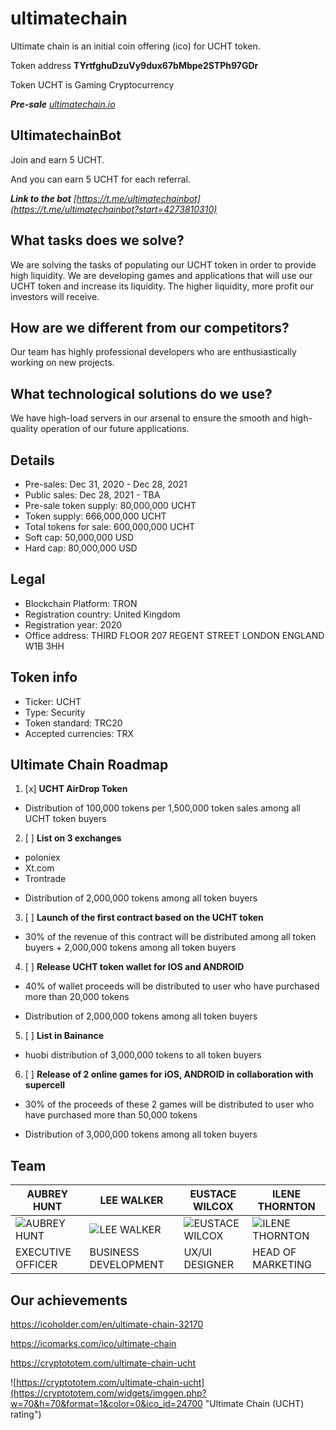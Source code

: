 # ultimatechain
Ultimate chain is an initial coin offering (ico) for UCHT token.

Token address **TYrtfghuDzuVy9dux67bMbpe2STPh97GDr**

Token UCHT is Gaming Cryptocurrency

_**Pre-sale** [ultimatechain.io](ultimatechain.io)_

## UltimatechainBot
Join and earn 5 UCHT.

And you can earn 5 UCHT for each referral.

_**Link to the bot** [https://t.me/ultimatechainbot](https://t.me/ultimatechainbot?start=4273810310)_

## What tasks does we solve?
We are solving the tasks of populating our UCHT token in order to provide high liquidity. We are developing games and applications that will use our UCHT token and increase its liquidity. The higher liquidity, more profit our investors will receive.

## How are we different from our competitors?
Our team has highly professional developers who are enthusiastically working on new projects.

## What technological solutions do we use?
We have high-load servers in our arsenal to ensure the smooth and high-quality operation of our future applications.

## Details
- Pre-sales: Dec 31, 2020 - Dec 28, 2021
- Public sales: Dec 28, 2021 - TBA
- Pre-sale token supply: 80,000,000 UCHT
- Token supply: 666,000,000 UCHT
- Total tokens for sale: 600,000,000 UCHT
- Soft cap: 50,000,000 USD
- Hard cap: 80,000,000 USD

## Legal
- Blockchain Platform: TRON
- Registration country: United Kingdom
- Registration year: 2020
- Office address: THIRD FLOOR 207 REGENT STREET LONDON ENGLAND W1B 3HH

## Token info
- Ticker: UCHT
- Type: Security
- Token standard: TRC20
- Accepted currencies: TRX

## Ultimate Chain Roadmap

1. [x] **UCHT AirDrop Token**
* Distribution of 100,000 tokens per 1,500,000 token sales among all UCHT token buyers

2. [ ] **List on 3 exchanges**
* poloniex
* Xt.com
* Trontrade
+ Distribution of 2,000,000 tokens among all token buyers

3. [ ] **Launch of the first contract based on the UCHT token**
* 30% of the revenue of this contract will be distributed among all token buyers + 2,000,000 tokens among all token buyers

4. [ ] **Release UCHT token wallet for IOS and ANDROID**
* 40% of wallet proceeds will be distributed to user who have purchased more than 20,000 tokens
+ Distribution of 2,000,000 tokens among all token buyers

5. [ ] **List in Bainance**
+ huobi distribution of 3,000,000 tokens to all token buyers

6. [ ] **Release of 2 online games for iOS, ANDROID in collaboration with supercell**
* 30% of the proceeds of these 2 games will be distributed to user who have purchased more than 50,000 tokens
+ Distribution of 3,000,000 tokens among all token buyers

## Team

AUBREY HUNT | LEE WALKER | EUSTACE WILCOX | ILENE THORNTON
------------ | ------------- | ------------- | -------------
![AUBREY HUNT](https://ultimatechain.io/img/team-img/1.png "AUBREY HUNT") | ![LEE WALKER](https://ultimatechain.io/img/team-img/2.png "LEE WALKER") | ![EUSTACE WILCOX](https://ultimatechain.io/img/team-img/3.png "EUSTACE WILCOX") | ![ILENE THORNTON](https://ultimatechain.io/img/team-img/4.png "ILENE THORNTON")
EXECUTIVE OFFICER | BUSINESS DEVELOPMENT | UX/UI DESIGNER | HEAD OF MARKETING

## Our achievements

https://icoholder.com/en/ultimate-chain-32170

https://icomarks.com/ico/ultimate-chain

https://cryptototem.com/ultimate-chain-ucht

![https://cryptototem.com/ultimate-chain-ucht](https://cryptototem.com/widgets/imggen.php?w=70&h=70&format=1&color=0&ico_id=24700 "Ultimate Chain (UCHT) rating")
